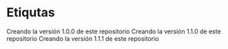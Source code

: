 # Etiqutas
 Creando la versión 1.0.0 de este repositorio
Creando la versión 1.1.0 de este repositorio
Creando la versión 1.1.1 de este repositorio